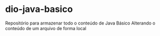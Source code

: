 # dio-java-basico
Repositório para armazenar todo o conteúdo de Java Básico
Alterando o conteúdo de um arquivo de forma local
